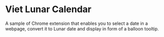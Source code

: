 # Viet Lunar Calendar

A sample of Chrome extension that enables you to select a date in a webpage, convert it to Lunar date and display in form of a balloon tooltip.
